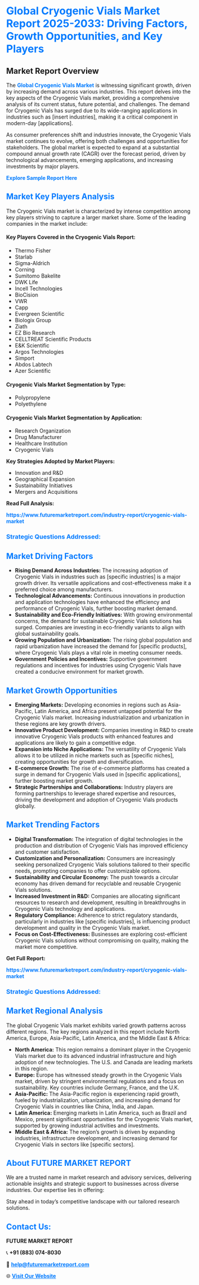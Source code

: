 <h1 style="color: #007BFF;">Global Cryogenic Vials Market Report 2025-2033: Driving Factors, Growth Opportunities, and Key Players</h1>

<section id="overview">
<h2>Market Report Overview</h2>
<p>The <a href="https://www.futuremarketreport.com/industry-report/cryogenic-vials-market" style="color: #007BFF; text-decoration: none;"><strong>Global Cryogenic Vials Market</strong></a> is witnessing significant growth, driven by increasing demand across various industries. This report delves into the key aspects of the Cryogenic Vials market, providing a comprehensive analysis of its current status, future potential, and challenges. The demand for Cryogenic Vials has surged due to its wide-ranging applications in industries such as [insert industries], making it a critical component in modern-day [applications].</p>
<p>As consumer preferences shift and industries innovate, the Cryogenic Vials market continues to evolve, offering both challenges and opportunities for stakeholders. The global market is expected to expand at a substantial compound annual growth rate (CAGR) over the forecast period, driven by technological advancements, emerging applications, and increasing investments by major players.</p>
</section>

<section id="overview">
<p><a href="https://www.futuremarketreport.com/request-sample/reportId=125149" style="color: #007BFF; text-decoration: none;"><strong>Explore Sample Report Here</strong></a></p>
</section>

<section id="key-players">
<h2 style="color: #007BFF;">Market Key Players Analysis</h2>
<p>The Cryogenic Vials market is characterized by intense competition among key players striving to capture a larger market share. Some of the leading companies in the market include:</p>
<h4>Key Players Covered in the Cryogenic Vials Report:</h4>
<ul><li>Thermo Fisher</li><li>Starlab</li><li>Sigma-Aldrich</li><li>Corning</li><li>Sumitomo Bakelite</li><li>DWK Life</li><li>Incell Technologies</li><li>BioCision</li><li>VWR</li><li>Capp</li><li>Evergreen Scientific</li><li>Biologix Group</li><li>Ziath</li><li>EZ Bio Research</li><li>CELLTREAT Scientific Products</li><li>E&amp;K Scientific</li><li>Argos Technologies</li><li>Simport</li><li>Abdos Labtech</li><li>Azer Scientific</li></ul>
<h4>Cryogenic Vials Market Segmentation by Type:</h4>
<ul><li>Polypropylene</li><li>Polyethylene</li></ul>

<h4>Cryogenic Vials Market Segmentation by Application:</h4>
<ul><li>Research Organization</li><li>Drug Manufacturer</li><li>Healthcare Institution</li><li>Cryogenic Vials</li></ul>
<p><strong>Key Strategies Adopted by Market Players:</strong></p>
<ul>
<li>Innovation and R&D</li>
<li>Geographical Expansion</li>
<li>Sustainability Initiatives</li>
<li>Mergers and Acquisitions</li>
</ul>
</section>

<section>
<p><strong>Read Full Analysis: </strong></p><a href="https://www.futuremarketreport.com/industry-report/cryogenic-vials-market" style="color: #007BFF; text-decoration: none;"><strong>https://www.futuremarketreport.com/industry-report/cryogenic-vials-market</strong></a>
<h3 style="color: #007BFF;">Strategic Questions Addressed:</h3>
</section>

<section id="driving-factors">
<h2 style="color: #007BFF;">Market Driving Factors</h2>
<ul>
<li><strong>Rising Demand Across Industries:</strong> The increasing adoption of Cryogenic Vials in industries such as [specific industries] is a major growth driver. Its versatile applications and cost-effectiveness make it a preferred choice among manufacturers.</li>
<li><strong>Technological Advancements:</strong> Continuous innovations in production and application technologies have enhanced the efficiency and performance of Cryogenic Vials, further boosting market demand.</li>
<li><strong>Sustainability and Eco-Friendly Initiatives:</strong> With growing environmental concerns, the demand for sustainable Cryogenic Vials solutions has surged. Companies are investing in eco-friendly variants to align with global sustainability goals.</li>
<li><strong>Growing Population and Urbanization:</strong> The rising global population and rapid urbanization have increased the demand for [specific products], where Cryogenic Vials plays a vital role in meeting consumer needs.</li>
<li><strong>Government Policies and Incentives:</strong> Supportive government regulations and incentives for industries using Cryogenic Vials have created a conducive environment for market growth.</li>
</ul>
</section>

<section id="growth-opportunities">
<h2 style="color: #007BFF;">Market Growth Opportunities</h2>
<ul>
<li><strong>Emerging Markets:</strong> Developing economies in regions such as Asia-Pacific, Latin America, and Africa present untapped potential for the Cryogenic Vials market. Increasing industrialization and urbanization in these regions are key growth drivers.</li>
<li><strong>Innovative Product Development:</strong> Companies investing in R&D to create innovative Cryogenic Vials products with enhanced features and applications are likely to gain a competitive edge.</li>
<li><strong>Expansion into Niche Applications:</strong> The versatility of Cryogenic Vials allows it to be utilized in niche markets such as [specific niches], creating opportunities for growth and diversification.</li>
<li><strong>E-commerce Growth:</strong> The rise of e-commerce platforms has created a surge in demand for Cryogenic Vials used in [specific applications], further boosting market growth.</li>
<li><strong>Strategic Partnerships and Collaborations:</strong> Industry players are forming partnerships to leverage shared expertise and resources, driving the development and adoption of Cryogenic Vials products globally.</li>
</ul>
</section>

<section id="trending-factors">
<h2 style="color: #007BFF;">Market Trending Factors</h2>
<ul>
<li><strong>Digital Transformation:</strong> The integration of digital technologies in the production and distribution of Cryogenic Vials has improved efficiency and customer satisfaction.</li>
<li><strong>Customization and Personalization:</strong> Consumers are increasingly seeking personalized Cryogenic Vials solutions tailored to their specific needs, prompting companies to offer customizable options.</li>
<li><strong>Sustainability and Circular Economy:</strong> The push towards a circular economy has driven demand for recyclable and reusable Cryogenic Vials solutions.</li>
<li><strong>Increased Investment in R&D:</strong> Companies are allocating significant resources to research and development, resulting in breakthroughs in Cryogenic Vials technology and applications.</li>
<li><strong>Regulatory Compliance:</strong> Adherence to strict regulatory standards, particularly in industries like [specific industries], is influencing product development and quality in the Cryogenic Vials market.</li>
<li><strong>Focus on Cost-Effectiveness:</strong> Businesses are exploring cost-efficient Cryogenic Vials solutions without compromising on quality, making the market more competitive.</li>
</ul>
</section>

<section>
<p><strong>Get Full Report: </strong></p><a href="https://www.futuremarketreport.com/industry-report/cryogenic-vials-market" style="color: #007BFF; text-decoration: none;"><strong>https://www.futuremarketreport.com/industry-report/cryogenic-vials-market</strong></a>
<h3 style="color: #007BFF;">Strategic Questions Addressed:</h3>
</section>


<section id="regional-analysis">
<h2 style="color: #007BFF;">Market Regional Analysis</h2>
<p>The global Cryogenic Vials market exhibits varied growth patterns across different regions. The key regions analyzed in this report include North America, Europe, Asia-Pacific, Latin America, and the Middle East & Africa:</p>
<ul>
<li><strong>North America:</strong> This region remains a dominant player in the Cryogenic Vials market due to its advanced industrial infrastructure and high adoption of new technologies. The U.S. and Canada are leading markets in this region.</li>
<li><strong>Europe:</strong> Europe has witnessed steady growth in the Cryogenic Vials market, driven by stringent environmental regulations and a focus on sustainability. Key countries include Germany, France, and the U.K.</li>
<li><strong>Asia-Pacific:</strong> The Asia-Pacific region is experiencing rapid growth, fueled by industrialization, urbanization, and increasing demand for Cryogenic Vials in countries like China, India, and Japan.</li>
<li><strong>Latin America:</strong> Emerging markets in Latin America, such as Brazil and Mexico, present significant opportunities for the Cryogenic Vials market, supported by growing industrial activities and investments.</li>
<li><strong>Middle East & Africa:</strong> The region’s growth is driven by expanding industries, infrastructure development, and increasing demand for Cryogenic Vials in sectors like [specific sectors].</li>
</ul>
</section>

<footer>
<h2 style="color: #007BFF;">About FUTURE MARKET REPORT</h2>
<p>We are a trusted name in market research and advisory services, delivering actionable insights and strategic support to businesses across diverse industries. Our expertise lies in offering:</p>

<p>Stay ahead in today’s competitive landscape with our tailored research solutions.</p>

<h2 style="color: #007BFF;">Contact Us:</h2>
<p><strong>FUTURE MARKET REPORT</strong></p>
<p>📞 <strong>+91 (883) 074-8030</strong></p>
<p>📧 <strong><a href="mailto:help@futuremarketreport.com" style="color: #007BFF;">help@futuremarketreport.com</a></strong></p>
<p>🌐 <strong><a href="https://www.futuremarketreport.com/" style="color: #007BFF;">Visit Our Website</a></strong></p>
</footer>